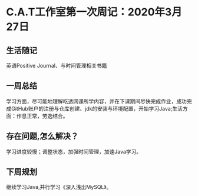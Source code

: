 # C.A.T工作室第一次周记：2020年3月27日

## 生活随记

英语Positive Journal、与时间管理相关书籍



## 一周总结

学习方面，尽可能地理解吃透网课所学内容，并在下课期间尽快完成作业，成功完成GitHub账户的注册与仓库创建、jdk的安装与环境配置，开始学习Java;生活方面：作息正常，劳逸结合。



## 存在问题,怎么解决？

学习进度较慢；调整状态，加强时间管理，加速Java学习。



## 下周规划

继续学习Java,并行学习《深入浅出MySQL》。
